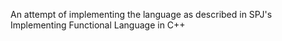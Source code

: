 An attempt of implementing the language as described in SPJ's Implementing Functional Language in C++
